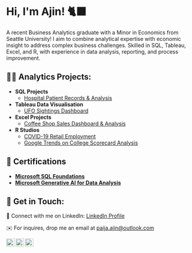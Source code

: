 <h1>Hi, I'm Ajin! 🐈‍⬛</h1>

A recent Business Analytics graduate with a Minor in Economics from Seattle University! I aim to combine analytical expertise with economic insight to address complex business challenges. Skilled in SQL, Tableau, Excel, and R, with experience in data analysis, reporting, and process improvement.

<h2>👨‍💻 Analytics Projects:</h2>

- <b>SQL Projects</b>
  - [Hospital Patient Records & Analysis](https://github.com/a-paija/Hospital-Patient-Records/tree/main)
- <b>Tableau Data Visualisation</b>
  - [UFO Sightings Dashboard](https://github.com/a-paija/UFO-SightingsDashboard)
- <b>Excel Projects</b>
  - [Coffee Shop Sales Dashboard & Analysis](https://github.com/a-paija/Coffee-Shop-Sales/tree/main?tab=readme-ov-file)
- <b>R Studios</b>
  - [COVID-19 Retail Employment](https://github.com/a-paija/Covid-19-Retail-Employment)
  - [Google Trends on College Scorecard Analysis](https://github.com/a-paija/College-Score-Card-Release)

<h2> 📄 Certifications </h2>

- <b> [Microsoft SQL Foundations](https://www.coursera.org/account/accomplishments/verify/XZOB9VEGCK3B)</b>
- <b> [Microsoft Generative AI for Data Analysis](https://www.coursera.org/account/accomplishments/verify/DUVRVI2A5V51)</b>

<h2> 🤳 Get in Touch:</h2>

💬 Connect with me on LinkedIn: [LinkedIn Profile](https://www.linkedin.com/in/ajinpaija/)

✉️ For inquires, drop me an email at paija.ajin@outlook.com

[<img align="left" alt="AjinPaija | LinkedIn" width="22px" src="https://cdn.jsdelivr.net/npm/simple-icons@v3/icons/linkedin.svg" />][linkedin]
[<img align="left" alt="AjinPaija | Tableau" width="22px" src="https://cdn.jsdelivr.net/npm/simple-icons@3.13.0/icons/tableau.svg" />][tableau]
[<img align="left" alt="AjinPaija | Github" width="22px" src="https://cdn.jsdelivr.net/npm/simple-icons@3.13.0/icons/github.svg" />][github]

[linkedin]: https://www.linkedin.com/in/ajinpaija/
[tableau]: https://public.tableau.com/app/profile/ajin.paija/vizzes
[github]: https://github.com/a-paija
